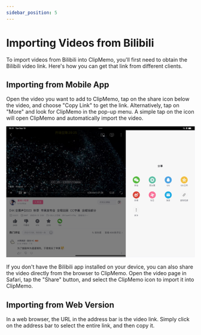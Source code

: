 ```yaml
---
sidebar_position: 5
---
```


# Importing Videos from Bilibili

To import videos from Bilibili into ClipMemo, you'll first need to obtain the Bilibili video link. Here's how you can get that link from different clients.

## Importing from Mobile App

Open the video you want to add to ClipMemo, tap on the share icon below the video, and choose "Copy Link" to get the link. Alternatively, tap on "More" and look for ClipMemo in the pop-up menu. A simple tap on the icon will open ClipMemo and automatically import the video.

![](./img/bilibili_app.png)

If you don't have the Bilibili app installed on your device, you can also share the video directly from the browser to ClipMemo. Open the video page in Safari, tap the "Share" button, and select the ClipMemo icon to import it into ClipMemo.

## Importing from Web Version

In a web browser, the URL in the address bar is the video link. Simply click on the address bar to select the entire link, and then copy it.
